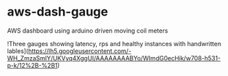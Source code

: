 aws-dash-gauge
==============

AWS dashboard using arduino driven moving coil meters  

!Three gauges showing latency, rps and healthy instances with handwritten lables](https://lh5.googleusercontent.com/-WH_ZmzaSmlY/UKVyq4XggUI/AAAAAAAABYo/WImdG0ecHik/w708-h531-p-k/12%2B-%2B1)
